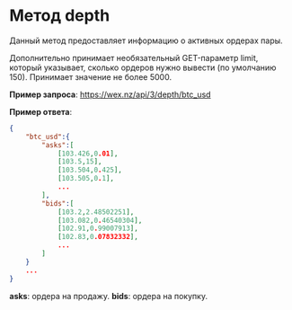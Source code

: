 # Метод depth

Данный метод предоставляет информацию о активных ордерах пары.

Дополнительно принимает необязательный GET-параметр limit, который указывает, сколько ордеров нужно вывести (по умолчанию 150).
Принимает значение не более 5000.

**Пример запроса**:
https://wex.nz/api/3/depth/btc_usd

**Пример ответа**:
```json
{
	"btc_usd":{
		"asks":[
			[103.426,0.01],
			[103.5,15],
			[103.504,0.425],
			[103.505,0.1],
			...
		],
		"bids":[
			[103.2,2.48502251],
			[103.082,0.46540304],
			[102.91,0.99007913],
			[102.83,0.07832332],
			...
		]
	}
	...
}
```

**asks**: ордера на продажу.
**bids**: ордера на покупку.
